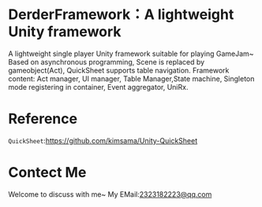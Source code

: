 # DerderFramework：A lightweight Unity framework
A lightweight single player Unity framework suitable for playing GameJam~
Based on asynchronous programming, Scene is replaced by gameobject(Act), QuickSheet supports table navigation.
Framework content: Act manager, UI manager, Table Manager,State machine, Singleton mode registering in container, Event aggregator, UniRx.

# Reference
`QuickSheet`:https://github.com/kimsama/Unity-QuickSheet

# Contect Me
Welcome to discuss with me~ 
My EMail:2323182223@qq.com

